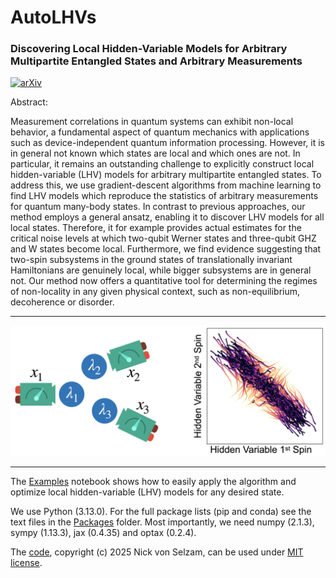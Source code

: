 # AutoLHVs

### Discovering Local Hidden-Variable Models for Arbitrary Multipartite Entangled States and Arbitrary Measurements

[![arXiv](https://img.shields.io/badge/arXiv-2407.04673-b31b1b.svg?style=plastic)](https://arxiv.org/abs/2407.04673)

Abstract:

Measurement correlations in quantum systems can exhibit non-local behavior, a fundamental aspect of quantum mechanics with applications such as device-independent quantum information processing. However, it is in general not known which states are local and which ones are not. In particular, it remains an outstanding challenge to explicitly construct local hidden-variable (LHV) models for arbitrary multipartite entangled states. To address this, we use gradient-descent algorithms from machine learning to find LHV models which reproduce the statistics of arbitrary measurements for quantum many-body states. In contrast to previous approaches, our method employs a general ansatz, enabling it to discover LHV models for all local states. Therefore, it for example provides actual estimates for the critical noise levels at which two-qubit Werner states and three-qubit GHZ and W states become local. Furthermore, we find evidence suggesting that two-spin subsystems in the ground states of translationally invariant Hamiltonians are genuinely local, while bigger subsystems are in general not. Our method now offers a quantitative tool for determining the regimes of non-locality in any given physical context, such as non-equilibrium, decoherence or disorder.

--------------------------------------------------

![image](https://github.com/Nick-von-Selzam/AutoLHVs/blob/main/Images/GitHub_image.jpeg)

--------------------------------------------------

The [Examples](Code/Examples.ipynb) notebook shows how to easily apply the algorithm and optimize local hidden-variable (LHV) models for any desired state.


We use Python (3.13.0). For the full package lists (pip and conda) see the text files in the [Packages](Packages) folder. Most importantly, we need numpy (2.1.3), sympy (1.13.3), jax (0.4.35) and optax (0.2.4).


The [code](Code), copyright (c) 2025 Nick von Selzam, can be used under [MIT license](LICENSE.txt).

